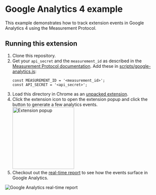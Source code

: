 # Google Analytics 4 example

This example demonstrates how to track extension events in Google Analytics 4 using the Measurement Protocol.

## Running this extension

1. Clone this repository.
2. Get your `api_secret` and the `measurement_id` as described in the [Measurement Protocol documentation](https://developers.google.com/analytics/devguides/collection/protocol/ga4). Add these in [scripts/google-analytics.js](scripts/google-analytics.js):
   ```
   const MEASUREMENT_ID = '<measurement_id>';
   const API_SECRET = '<api_secret>';
   ```
3. Load this directory in Chrome as an [unpacked extension](https://developer.chrome.com/docs/extensions/mv3/getstarted/development-basics/#load-unpacked).
4. Click the extension icon to open the extension popup and click the button to generate a few analytics events.
   <img src="https://github-production-user-asset-6210df.s3.amazonaws.com/380472/240995103-87cb61a3-d3f9-44d6-9dfa-0e3bf0c11a1e.png" alt="Extension popup" width="200"/>
5. Checkout out the [real-time report](https://support.google.com/analytics/answer/1638635) to see how the events surface in Google Analytics.

![Google Analytics real-time report](https://wd.imgix.net/image/6hHqS5auVgWhN0cQNQztaJx5w4M2/AQqSJb9VqalWfrQ6xSXM.png?auto=format&w=400)
